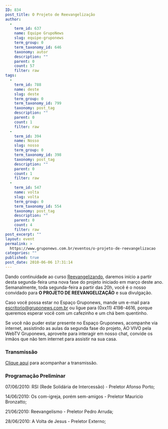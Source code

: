 ```yaml
---
ID: 834
post_title: O Projeto de Reevangelização
author:
  - 
    term_id: 637
    name: Equipe GrupoNews
    slug: equipe-gruponews
    term_group: 0
    term_taxonomy_id: 646
    taxonomy: autor
    description: ""
    parent: 0
    count: 57
    filter: raw
tags:
  - 
    term_id: 788
    name: deste
    slug: deste
    term_group: 0
    term_taxonomy_id: 799
    taxonomy: post_tag
    description: ""
    parent: 0
    count: 1
    filter: raw
  - 
    term_id: 394
    name: Nosso
    slug: nosso
    term_group: 0
    term_taxonomy_id: 398
    taxonomy: post_tag
    description: ""
    parent: 0
    count: 1
    filter: raw
  - 
    term_id: 547
    name: volta
    slug: volta
    term_group: 0
    term_taxonomy_id: 554
    taxonomy: post_tag
    description: ""
    parent: 0
    count: 4
    filter: raw
post_excerpt: ""
layout: event
permalink: >
  https://www.gruponews.com.br/eventos/o-projeto-de-reevangelizacao
categories: ""
published: true
post_date: 2010-06-06 17:31:14
---
```

Dando continuidade ao curso <a href="http://www.gruponews.com.br/2010/03/reevangelizando.html">Reevangelizando</a>, daremos início a partir desta segunda-feira uma nova fase do projeto iniciado em março deste ano. Semanalmente, toda segunda-feira a partir das 20h, você é o nosso convidado para <strong>O PROJETO DE REEVANGELIZAÇÃO</strong> e sua divulgação.

Caso você possa estar no Espaço Gruponews, mande um e-mail para <a href="mailto:escritorio@gruponews.com.br" target="_blank">escritorio@gruponews.com.br</a> ou ligue para (0xx11) 4198-4616, porque queremos esperar você com um cafezinho e um chá bem quentinho.

Se você não puder estar presente no Espaço Gruponews, acompanhe via internet, assistindo as aulas da segunda fase do projeto, AO VIVO pela WebTV Gruponews, aproveite para interagir em nosso chat, convide os irmãos que não tem internet para assistir na sua casa.
<h3>Transmissão</h3>
<a href="http://www.gruponews.com.br/webtv/ao-vivo">Clique aqui</a> para acompanhar a transmissão.
<h3>Programação Preliminar</h3>
07/06/2010: RSI (Rede Solidária de Intercessão) - Preletor Afonso Porto;

14/06/2010: Os com-igreja, porém sem-amigos - Preletor Mauricio Bronzatto;

21/06/2010: Reevangelismo - Preletor Pedro Arruda;

28/06/2010: A Volta de Jesus - Preletor Externo;